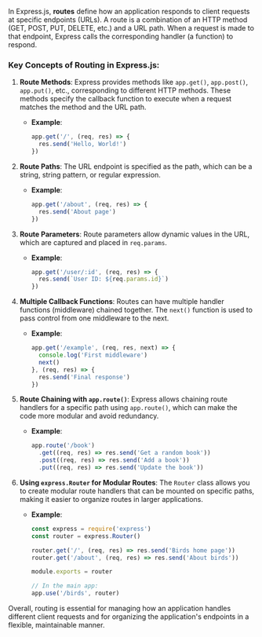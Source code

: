In Express.js, **routes** define how an application responds to client requests at specific endpoints (URLs). A route is a combination of an HTTP method (GET, POST, PUT, DELETE, etc.) and a URL path. When a request is made to that endpoint, Express calls the corresponding handler (a function) to respond.

### Key Concepts of Routing in Express.js:

1. **Route Methods**: Express provides methods like `app.get()`, `app.post()`, `app.put()`, etc., corresponding to different HTTP methods. These methods specify the callback function to execute when a request matches the method and the URL path.
   - **Example**:
     ```js
     app.get('/', (req, res) => {
       res.send('Hello, World!')
     })
     ```

2. **Route Paths**: The URL endpoint is specified as the path, which can be a string, string pattern, or regular expression. 
   - **Example**:
     ```js
     app.get('/about', (req, res) => {
       res.send('About page')
     })
     ```

3. **Route Parameters**: Route parameters allow dynamic values in the URL, which are captured and placed in `req.params`.
   - **Example**:
     ```js
     app.get('/user/:id', (req, res) => {
       res.send(`User ID: ${req.params.id}`)
     })
     ```

4. **Multiple Callback Functions**: Routes can have multiple handler functions (middleware) chained together. The `next()` function is used to pass control from one middleware to the next.
   - **Example**:
     ```js
     app.get('/example', (req, res, next) => {
       console.log('First middleware')
       next()
     }, (req, res) => {
       res.send('Final response')
     })
     ```

5. **Route Chaining with `app.route()`**: Express allows chaining route handlers for a specific path using `app.route()`, which can make the code more modular and avoid redundancy.
   - **Example**:
     ```js
     app.route('/book')
       .get((req, res) => res.send('Get a random book'))
       .post((req, res) => res.send('Add a book'))
       .put((req, res) => res.send('Update the book'))
     ```

6. **Using `express.Router` for Modular Routes**: The `Router` class allows you to create modular route handlers that can be mounted on specific paths, making it easier to organize routes in larger applications.
   - **Example**:
     ```js
     const express = require('express')
     const router = express.Router()
     
     router.get('/', (req, res) => res.send('Birds home page'))
     router.get('/about', (req, res) => res.send('About birds'))
     
     module.exports = router
     
     // In the main app:
     app.use('/birds', router)
     ```

Overall, routing is essential for managing how an application handles different client requests and for organizing the application's endpoints in a flexible, maintainable manner.
